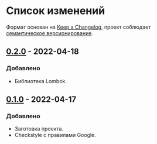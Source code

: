 # Список изменений

Формат основан на [Keep a Changelog](https://keepachangelog.com/ru/1.0.0/),
проект соблюдает [семантическое версионирование](https://semver.org/lang/ru/).

## [0.2.0] - 2022-04-18
### Добавлено
- Библиотека Lombok.

## [0.1.0] - 2022-04-17
### Добавлено
- Заготовка проекта.
- Checkstyle с правилами Google.

<!--
## [0.z.q] - yyyy-mm-dd
### Добавлено
### Изменено
### Удалено
### Исправлено

[0.X.Y]: https://gitlab.study.htc-cs.com/root/java/java-22-1/-/compare/Yuriy.Krasnoperov-v0.X_old.Y_old...Yuriy.Krasnoperov-v0.X.Y
-->
[0.2.0]: https://gitlab.study.htc-cs.com/root/java/java-22-1/-/compare/Yuriy.Krasnoperov-v0.1.0...Yuriy.Krasnoperov-v0.2.0
[0.1.0]: https://gitlab.study.htc-cs.com/root/java/java-22-1/-/tags/Yuriy.Krasnoperov-v0.1.0

